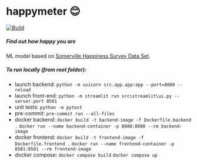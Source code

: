 # happymeter :blush:

[![Build](https://github.com/mixklim/happymeter/actions/workflows/build.yml/badge.svg)](https://github.com/mixklim/happymeter/actions/workflows/build.yml)

##### Find out how happy you are

ML model based on [Somerville Happiness Survey Data Set](https://archive.ics.uci.edu/ml/datasets/Somerville+Happiness+Survey#).

##### To run locally (from root folder):

- launch backend: `python -m uvicorn src.app.app:app --port=8080 --reload`
- launch front-end: `python -m streamlit run src\streamlit\ui.py --server.port 8501`
- unit tests: `python -m pytest`
- pre-commit: `pre-commit run --all-files`
- docker backend:
  `docker build -t backend-image -f Dockerfile.backend .`
  `docker run --name backend-container -p 8080:8080 --rm backend-image`
- docker frontend:
  `docker build -t frontend-image -f Dockerfile.frontend .`
  `docker run --name frontend-container -p 8501:8501 --rm frontend-image`
- docker compose:
  `docker compose build`
  `docker compose up`
